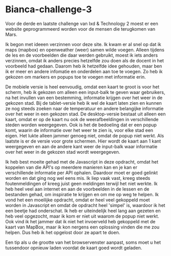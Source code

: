 # Bianca-challenge-3
Voor de derde en laatste challenge van Ixd & Technology 2 moest er een website geprogrammeerd worden voor de mensen die terugkomen van Mars.

Ik begon met ideeen verzinnen voor deze site. Ik kwam er al snel op dat ik maps (mapbox) en openweather (weer) samen wilde voegen. Alleen tijdens de les en de voorbeelden die daar werden gebruikt, moest ik iets anders verzinnen, omdat ik anders precies hetzelfde zou doen als de docent in het voorbeeld had gedaan. Daarom heb ik hetzelfde idee gehouden, maar ben ik er meer en andere infomatie en onderdelen aan toe te voegen. Zo heb ik gekozen om markers en popups toe te voegen met informatie erin. 

De mobiele versie is heel eenvoudig, omdat een kaart te groot is voor het scherm, heb ik gekozen om alleen een input-balk te geven waar gebruikers, na het invullen van een bestemming, informatie krijgen over het weer in de gekozen stad. Bij de tablet-versie heb ik wel de kaart laten zien en kunnen ze nog steeds zoeken naar de temperatuur en andere belangijke informatie over het weer in een gekozen stad. De desktop-versie bestaat uit alleen een kaart, omdat er op de kaart nu ook de weerafbeeldingen in verschillende steden worden weergegeven. Ook is het de bedoeling dat er een popup komt, waarin de informatie over het weer te zien is, voor elke stad een eigen. Het lukte alleen jammer genoeg niet, omdat de popup niet werkt. Als laatste is er de versie voor grote schermen. Hier wordt de kaart aan 1 kant weergegeven en aan de andere kant weer de input-balk waar informatie over het weer in de gekozen stad wordt weergegeven.

Ik heb best moeite gehad met de Javascript in deze opdracht, omdat het koppelen van die API's op meerdere manieren kan en je kan er verschillende informatie per API ophalen. Daardoor moet er goed gelinkt worden en dat ging nog wel eens mis. Ik liep vaak vast, kreeg steeds foutenmeldingen of kreeg juist geen meldingen terwijl het niet werkte. Ik heb heel veel aan internet en aan de voorbeelden in de lessen en de bestanden gehad, om inspiratie te krijgen en om me op weg te helpen. Ik vond het een moeilijke opdracht, omdat er heel veel gekoppeld moet worden in Javascript en omdat de opdracht heel 'simpel' is, waardoor ik het een beetje had onderschat. Ik heb er uiteindelijk heel lang aan gezeten en heb veel opgezocht, maar ik kom er niet uit waarom de popup niet werkt. Ook vind ik het jammer dat ik niet het invoerveld heb gekoppeld met de kaart van MapBox, maar ik kon nergens een oplossing vinden die me zou helpen. Dus heb ik het opgelost door ze apart te doen. 

Een tip als u de grootte van het browservenster aanpast, soms moet u het tussendoor opnieuw laden voordat de kaart goed wordt geladen.
